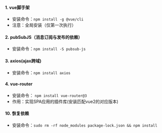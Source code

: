 #### 1. vue脚手架
- 安装命令：`npm install -g @vue/cli`
- 注意：全局安装（仅第一次执行）
#### 2. pubSubJS（消息订阅与发布的依赖）
- 安装命令：`npm install -S pubsub-js`
#### 3. axios(ajax跨域)
- 安装命令：`npm install axios`
#### 4. vue-router
- 安装命令： `npm install vue-router@3`
- 作用：实现SPA应用的插件库(安装匹配vue2的对应版本)



#### 10. 恢复依赖
- 安装命令：`sudo rm -rf node_modules package-lock.json && npm install`